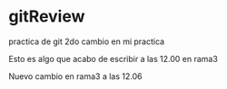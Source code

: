 # gitReview

practica de git
2do cambio en mi practica

Esto es algo que acabo de escribir a las 12.00 en rama3

Nuevo cambio en rama3 a las 12.06
